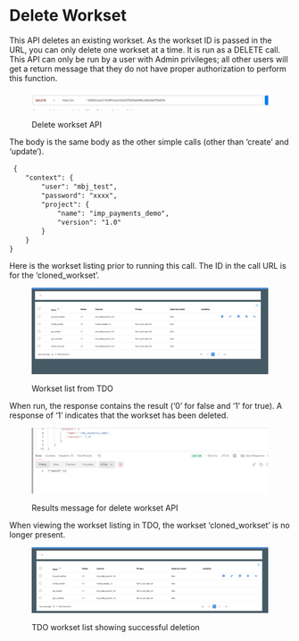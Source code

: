 # Delete Workset

This API deletes an existing workset.  As the workset ID is passed in the URL, you can only delete one workset at a time.  It is run as a DELETE call.  This API can only be run by a user with Admin privileges; all other users will get a return message that they do not have proper authorization to perform this function.

<figure><img src="../../../../../.gitbook/assets/image (8) (1) (1) (1) (1) (1) (1) (1).png" alt=""><figcaption><p>Delete workset API</p></figcaption></figure>

&#x20;The body is the same body as the other simple calls (other than ‘create’ and ‘update’).

```
 {
    "context": {
        "user": "mbj_test",
        "password": "xxxx",
        "project": {
            "name": "imp_payments_demo",
            "version": "1.0"
        }
    }
}
```

&#x20;Here is the workset listing prior to running this call.  The ID in the call URL is for the ‘cloned\_workset’.

&#x20;

<figure><img src="../../../../../.gitbook/assets/image (9) (1) (1) (1) (1) (1) (1) (1).png" alt=""><figcaption><p>Workset list from TDO</p></figcaption></figure>

&#x20;When run, the response contains the result (‘0’ for false and ‘1’ for true).  A response of ‘1’ indicates that the workset has been deleted.

&#x20;

<figure><img src="../../../../../.gitbook/assets/image (10) (1) (1) (1) (1) (1) (1).png" alt=""><figcaption><p>Results message for delete workset API</p></figcaption></figure>

When viewing the workset listing in TDO, the workset ‘cloned\_workset’ is no longer present.

&#x20;

<figure><img src="../../../../../.gitbook/assets/image (11) (1) (1) (1) (1) (1) (1).png" alt=""><figcaption><p>TDO workset list showing successful deletion</p></figcaption></figure>
